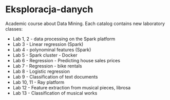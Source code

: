 # Eksploracja-danych
Academic course about Data Mining. Each catalog contains new laboratory classes:

- Lab 1, 2 - data processing on the Spark platform
- Lab 3 - Linear regression (Spark)
- Lab 4 - polynominal features (Spark)
- Lab 5 - Spark cluster - Docker
- Lab 6 - Regression - Predicting house sales prices
- Lab 7 - Regression - bike rentals
- Lab 8 - Logistic regression
- Lab 9 - Classification of text documents
- Lab 10, 11 - Ray platform
- Lab 12 - Feature extraction from musical pieces, librosa
- Lab 13 - Classification of musical works
